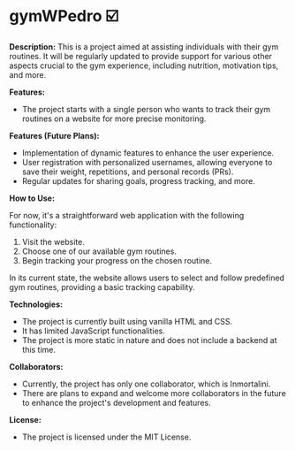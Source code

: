 # gymWPedro ☑️

**Description:**
This is a project aimed at assisting individuals with their gym routines. It will be regularly updated to provide support for various other aspects crucial to the gym experience, including nutrition, motivation tips, and more.

**Features:**
- The project starts with a single person who wants to track their gym routines on a website for more precise monitoring.

**Features (Future Plans):**
- Implementation of dynamic features to enhance the user experience.
- User registration with personalized usernames, allowing everyone to save their weight, repetitions, and personal records (PRs).
- Regular updates for sharing goals, progress tracking, and more.

**How to Use:**

For now, it's a straightforward web application with the following functionality:

1. Visit the website.
2. Choose one of our available gym routines.
3. Begin tracking your progress on the chosen routine.

In its current state, the website allows users to select and follow predefined gym routines, providing a basic tracking capability.

**Technologies:**
- The project is currently built using vanilla HTML and CSS.
- It has limited JavaScript functionalities.
- The project is more static in nature and does not include a backend at this time.

**Collaborators:**
- Currently, the project has only one collaborator, which is Inmortalini.
- There are plans to expand and welcome more collaborators in the future to enhance the project's development and features.

**License:**
- The project is licensed under the MIT License.
